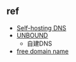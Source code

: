 


## ref
+ [Self-hosting DNS](https://ghostdev.xyz/posts/self-hosting-dns/)
+ [UNBOUND](https://www.nlnetlabs.nl/projects/unbound/about/)
    + 自建DNS
+ [free domain name](https://github.com/DigitalPlatDev/FreeDomain?tab=readme-ov-file)